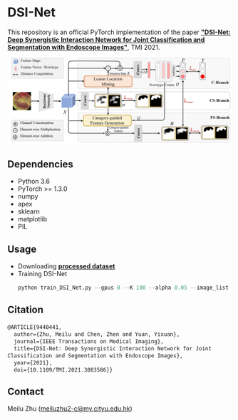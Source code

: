 # DSI-Net

This repository is an official PyTorch implementation of the paper [**"DSI-Net: Deep Synergistic Interaction Network for Joint Classification and Segmentation with Endoscope Images"**](https://ieeexplore.ieee.org/document/9440441), TMI 2021.

<div align=center><img width="700" src=/Figs/Framework.png></div>


## Dependencies
* Python 3.6
* PyTorch >= 1.3.0
* numpy
* apex
* sklearn
* matplotlib
* PIL

## Usage
* Downloading [**processed dataset**](https://drive.google.com/file/d/1BBF21SVlH5685XpsvtKlWN7iepr7YQPU/view?usp=sharing) 
* Training DSI-Net
   ```python
   python train_DSI_Net.py --gpus 0 --K 100 --alpha 0.05 --image_list 'data/WCE/WCE_Dataset_image_list.pkl'
   ```
 
## Citation
```
@ARTICLE{9440441,
  author={Zhu, Meilu and Chen, Zhen and Yuan, Yixuan},
  journal={IEEE Transactions on Medical Imaging}, 
  title={DSI-Net: Deep Synergistic Interaction Network for Joint Classification and Segmentation with Endoscope Images}, 
  year={2021},
  doi={10.1109/TMI.2021.3083586}}
```
## Contact

  Meilu Zhu (meiluzhu2-c@my.cityu.edu.hk)
